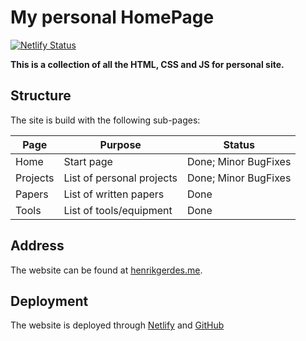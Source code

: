 # My personal HomePage

[![Netlify Status](https://api.netlify.com/api/v1/badges/b0d8c38e-c68e-4f8f-81a2-5104ba2ba919/deploy-status)](https://app.netlify.com/sites/henrikgerdes/deploys)

**This is a collection of all the HTML, CSS and JS for personal site.**

## Structure

The site is build with the following sub-pages:

| Page     | Purpose                   | Status                                |
|----------|---------------------------|---------------------------------------|
| Home     | Start page                | Done; Minor BugFixes                  |
| Projects | List of personal projects | Done; Minor BugFixes                  |
| Papers   | List of written papers    | Done                                  |
| Tools    | List of tools/equipment   | Done                                  |

## Address

The website can be found at [henrikgerdes.me](https://henrikgerdes.me).

## Deployment

The website is deployed through [Netlify](https://www.netlify.com) and [GitHub](https://www.github.com)